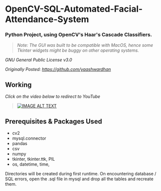 # OpenCV-SQL-Automated-Facial-Attendance-System
### Python Project, using OpenCV's Haar's Cascade Classifiers.
>*Note: The GUI was built to be compatible with MacOS, hence some Tkinter widgets might be buggy on other operating systems.*

*GNU General Public License v3.0*

*Originally Posted: https://github.com/yaashwardhan*

## Working

*Click on the video below to redirect to YouTube*

>[![IMAGE ALT TEXT](https://img.youtube.com/vi/6sbRPX86hQ4/0.jpg)](https://www.youtube.com/watch?v=6sbRPX86hQ4 "Python SQL Project: Open CV Automated Facial Attendance System Using Haar's Cascade Classifiers")


## Prerequisites & Packages Used
- cv2
- mysql.connector
- pandas
- csv
- numpy
- tkinter, tkinter.ttk, PIL
- os, datetime, time, 

Directories will be created during first runtime. 
On encountering database / SQL errors, open the .sql file in mysql and drop all the tables and recreate them.
